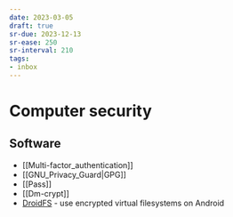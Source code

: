 ```yaml
---
date: 2023-03-05
draft: true
sr-due: 2023-12-13
sr-ease: 250
sr-interval: 210
tags:
- inbox
---
```


# Computer security

## Software

- [[Multi-factor_authentication]]
- [[GNU_Privacy_Guard|GPG]]
- [[Pass]]
- [[Dm-crypt]]
- [DroidFS](https://github.com/hardcore-sushi/DroidFS) - use encrypted virtual
  filesystems on Android
